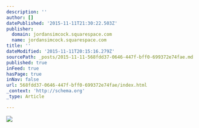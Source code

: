 ```yaml
---
description: ''
author: []
datePublished: '2015-11-11T21:30:22.503Z'
publisher:
  domain: jordansimcock.squarespace.com
  name: jordansimcock.squarespace.com
title: ''
dateModified: '2015-11-11T20:15:16.279Z'
sourcePath: _posts/2015-11-11-568fdd37-0646-447f-bff0-699372e74fae.md
published: true
inFeed: true
hasPage: true
inNav: false
url: 568fdd37-0646-447f-bff0-699372e74fae/index.html
_context: 'http://schema.org'
_type: Article

---
```

![](https://static1.squarespace.com/static/53a555fde4b04b8d93b0249c/53a55c3de4b0b7aebb4fe573/5491a968e4b080f78ce32721/1435600722691/IMG_7962.JPG?format=2500w)